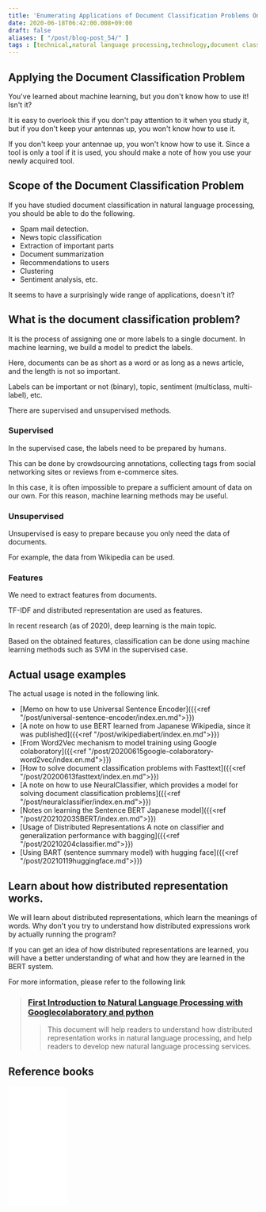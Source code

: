 ```yaml
---
title: 'Enumerating Applications of Document Classification Problems Only'
date: 2020-06-18T06:42:00.008+09:00
draft: false
aliases: [ "/post/blog-post_54/" ]
tags : [technical,natural language processing,technology,document classification]
---
```

## Applying the Document Classification Problem

You've learned about machine learning, but you don't know how to use it! Isn't it?

It is easy to overlook this if you don't pay attention to it when you study it, but if you don't keep your antennas up, you won't know how to use it.

If you don't keep your antennae up, you won't know how to use it. Since a tool is only a tool if it is used, you should make a note of how you use your newly acquired tool.


## Scope of the Document Classification Problem


If you have studied document classification in natural language processing, you should be able to do the following.

* Spam mail detection.
* News topic classification
* Extraction of important parts
* Document summarization
* Recommendations to users
* Clustering
* Sentiment analysis, etc.

It seems to have a surprisingly wide range of applications, doesn't it?

## What is the document classification problem?


It is the process of assigning one or more labels to a single document. In machine learning, we build a model to predict the labels.

Here, documents can be as short as a word or as long as a news article, and the length is not so important.

Labels can be important or not (binary), topic, sentiment (multiclass, multi-label), etc.

There are supervised and unsupervised methods.

### Supervised
In the supervised case, the labels need to be prepared by humans.

This can be done by crowdsourcing annotations, collecting tags from social networking sites or reviews from e-commerce sites.

In this case, it is often impossible to prepare a sufficient amount of data on our own. For this reason, machine learning methods may be useful.

### Unsupervised
Unsupervised is easy to prepare because you only need the data of documents.

For example, the data from Wikipedia can be used.

### Features
We need to extract features from documents.

TF-IDF and distributed representation are used as features.

In recent research (as of 2020), deep learning is the main topic.

Based on the obtained features, classification can be done using machine learning methods such as SVM in the supervised case.

## Actual usage examples

The actual usage is noted in the following link.

- [Memo on how to use Universal Sentence Encoder]({{<ref "/post/universal-sentence-encoder/index.en.md">}})
- [A note on how to use BERT learned from Japanese Wikipedia, since it was published]({{<ref "/post/wikipediabert/index.en.md">}})
- [From Word2Vec mechanism to model training using Google colaboratory]({{<ref "/post/20200615google-colaboratory-word2vec/index.en.md">}})
- [How to solve document classification problems with Fasttext]({{<ref "/post/20200613fasttext/index.en.md">}})
- [A note on how to use NeuralClassifier, which provides a model for solving document classification problems]({{<ref "/post/neuralclassifier/index.en.md">}})
- [Notes on learning the Sentence BERT Japanese model]({{<ref "/post/20210203SBERT/index.en.md">}})
- [Usage of Distributed Representations A note on classifier and generalization performance with bagging]({{<ref "/post/20210204classifier.md">}})
- [Using BART (sentence summary model) with hugging face]({{<ref "/post/20210119huggingface.md">}})

## Learn about how distributed representation works.

We will learn about distributed representations, which learn the meanings of words.
Why don't you try to understand how distributed expressions work by actually running the program?

If you can get an idea of how distributed representations are learned, you will have a better understanding of what and how they are learned in the BERT system.

For more information, please refer to the following link
> ### [First Introduction to Natural Language Processing with Googlecolaboratory and python](https://subcul-science.booth.pm/items/1562211)
> > This document will help readers to understand how distributed representation works in natural language processing, and help readers to develop new natural language processing services.

## Reference books
<iframe style="width:120px;height:240px;" marginwidth="0" marginheight="0" scrolling="no" frameborder="0" src="//rcm-fe.amazon-adsystem. com/e/cm?lt1=_blank&bc1=000000&IS2=1&bg1=FFFFFF&fc1=000000&lc1=0000FF&t=subculturesci-22&language=en_JP&o=9&p=8&l=as4&m=amazon&f= ifr&ref=as_ss_li_til&asins=B084WPRT44&linkId=7f1720c9cca99ccf6b5daeb1270354fa"></iframe>